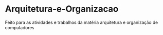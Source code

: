 # Arquitetura-e-Organizacao
Feito para as atividades e trabalhos da matéria arquitetura e organização de computadores
